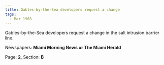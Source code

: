 ```yaml
---  
title: Gables-by-the-Sea developers request a change  
tags:  
  - Mar 1968  
---  
```

  
Gables-by-the-Sea developers request a change in the salt intrusion barrier line.  
  
Newspapers: **Miami Morning News or The Miami Herald**  
  
Page: **2**, Section: **B** 
